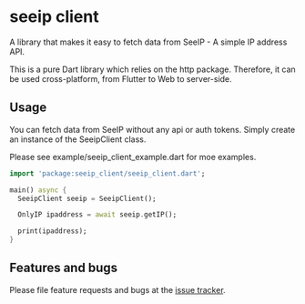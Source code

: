 # seeip client

A library that makes it easy to fetch data from SeeIP - A simple IP address API.

This is a pure Dart library which relies on the http package. Therefore, it can be used cross-platform, from Flutter to Web to server-side.

## Usage

You can fetch data from SeeIP without any api or auth tokens. Simply create an instance of the SeeipClient class.

Please see example/seeip_client_example.dart for moe examples.

```dart
import 'package:seeip_client/seeip_client.dart';

main() async {
  SeeipClient seeip = SeeipClient();

  OnlyIP ipaddress = await seeip.getIP();

  print(ipaddress);
}
```

## Features and bugs

Please file feature requests and bugs at the [issue tracker](https://github.com/madaboutbrighton/seeip_client/blob/master/LICENSE.md).